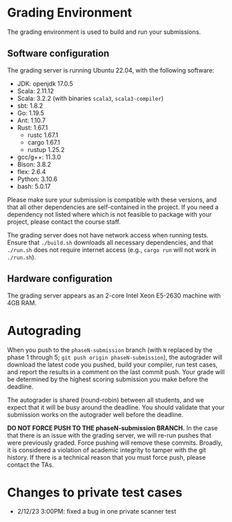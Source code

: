 # Grading Environment

The grading environment is used to build and run your submissions.

## Software configuration

The grading server is running Ubuntu 22.04, with the following software:
- JDK: openjdk 17.0.5
- Scala: 2.11.12
- Scala: 3.2.2 (with binaries `scala3`, `scala3-compiler`)
- sbt: 1.8.2
- Go: 1.19.5
- Ant: 1.10.7
- Rust: 1.67.1
  - rustc 1.67.1
  - cargo 1.67.1
  - rustup 1.25.2
- gcc/g++:  11.3.0
- Bison: 3.8.2
- flex: 2.6.4
- Python: 3.10.6
- bash: 5.0.17

Please make sure your submission is compatible with these versions, and that all other dependencies are self-contained in the project. If you need a dependency not listed where which is not feasible to package with your project, please contact the course staff.

The grading server does not have network access when running tests. Ensure that `./build.sh` downloads all necessary dependencies, and that `./run.sh` does not require internet access (e.g., `cargo run` will not work in `./run.sh`).

## Hardware configuration

The grading server appears as an 2-core Intel Xeon E5-2630 machine with 4GB RAM.

# Autograding

When you push to the `phaseN-submission` branch (with `N` replaced by the phase 1 through 5; `git push origin phaseN-submission`), the autograder will download the latest code you pushed, build your compiler, run test cases, and report the results in a comment on the last commit push. Your grade will be determined by the highest scoring submission you make before the deadline.

The autograder is shared (round-robin) between all students, and we expect that it will be busy around the deadline. You should validate that your submission works on the autograder well before the deadline.

**DO NOT FORCE PUSH TO THE phaseN-submission BRANCH.** In the case that there is an issue with the grading server, we will re-run pushes that were previously graded. Force pushing will remove these commits. Broadly, it is considered a violation of academic integrity to tamper with the git history. If there is a technical reason that you must force push, please contact the TAs.

# Changes to private test cases

- 2/12/23 3:00PM: fixed a bug in one private scanner test
